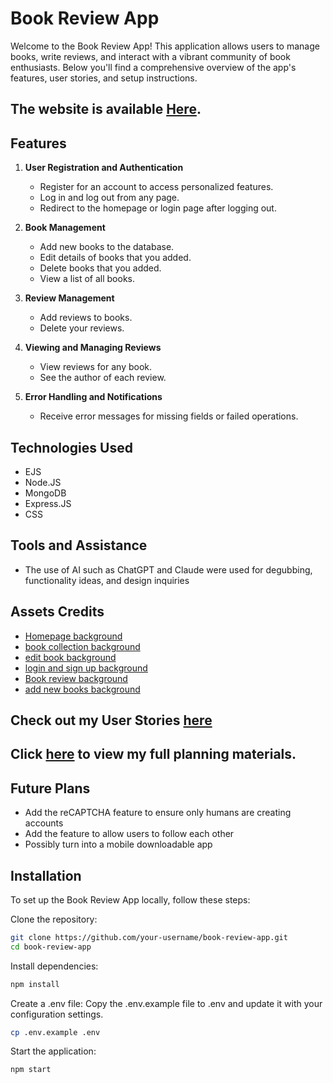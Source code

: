 # Book Review App
Welcome to the Book Review App! This application allows users to manage books, write reviews, and interact with a vibrant community of book enthusiasts. Below you'll find a comprehensive overview of the app's features, user stories, and setup instructions.

## The website is available [Here](https://reader-realm-eef6146ef95e.herokuapp.com/).

## Features
1. **User Registration and Authentication**

    - Register for an account to access personalized features.
    - Log in and log out from any page.
    - Redirect to the homepage or login page after logging out.

2. **Book Management**

   - Add new books to the database.
   - Edit details of books that you added.
   - Delete books that you added.
   - View a list of all books.
3. **Review Management**

   - Add reviews to books.
   - Delete your reviews.
4. **Viewing and Managing Reviews**

   - View reviews for any book.
   - See the author of each review.
5. **Error Handling and Notifications**

   - Receive error messages for missing fields or failed operations.
## Technologies Used
- EJS
- Node.JS
- MongoDB
- Express.JS
- CSS

## Tools and Assistance
- The use of AI such as ChatGPT and Claude were used for degubbing, functionality ideas, and design inquiries 

## Assets Credits
- [Homepage background](https://www.pexels.com/photo/photography-of-book-page-1029141/)
- [book collection background ](https://www.pexels.com/photo/view-of-clouds-during-sunset-880871/)
- [edit book background](https://www.pexels.com/photo/brown-wooden-ladder-on-brown-wooden-bookshelf-220326/)
- [login and sign up background](https://www.pexels.com/photo/low-light-photo-of-opened-book-159872/)
- [Book review background](https://www.pexels.com/photo/chair-beside-book-shelves-2041540/)
- [add new books background](https://www.pexels.com/photo/books-on-shelves-2177482/)


## Check out my User Stories [here](user-stories.md)

## Click [here](https://trello.com/invite/b/66e82e85c1ad2244f5dd7172/ATTI41a8e774282c138f64bb179539333a39735BC5F5/book-review-app) to view my full planning materials.

## Future Plans
- Add the reCAPTCHA feature to ensure only humans are creating accounts
- Add the feature to allow users to follow each other
- Possibly turn into a mobile downloadable app
   
## Installation
   To set up the Book Review App locally, follow these steps:

Clone the repository:

```bash
git clone https://github.com/your-username/book-review-app.git
cd book-review-app
```
Install dependencies:
```bash
npm install
```
Create a .env file:
Copy the .env.example file to .env and update it with your configuration settings.

```bash
cp .env.example .env
```
Start the application:
``` bash
npm start
```